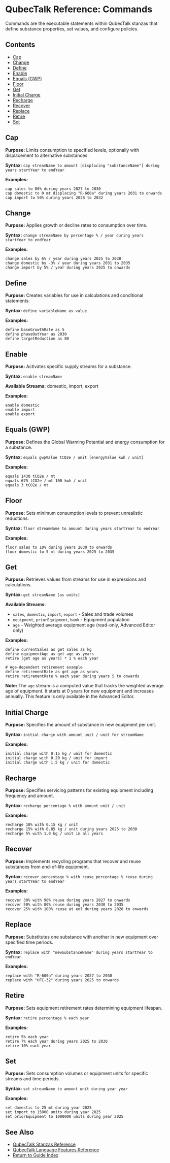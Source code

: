 # QubecTalk Reference: Commands

Commands are the executable statements within QubecTalk stanzas that define substance properties, set values, and configure policies.

## Contents

- [Cap](#cap)
- [Change](#change)
- [Define](#define)
- [Enable](#enable)
- [Equals (GWP)](#equals-gwp)
- [Floor](#floor)
- [Get](#get)
- [Initial Charge](#initial-charge)
- [Recharge](#recharge)
- [Recover](#recover)
- [Replace](#replace)
- [Retire](#retire)
- [Set](#set)

## Cap

**Purpose:** Limits consumption to specified levels, optionally with displacement to alternative substances.

**Syntax:** `cap streamName to amount [displacing "substanceName"] during years startYear to endYear`

**Examples:**
```qubectalk
cap sales to 80% during years 2027 to 2030
cap domestic to 0 mt displacing "R-600a" during years 2031 to onwards
cap import to 50% during years 2028 to 2032
```

## Change

**Purpose:** Applies growth or decline rates to consumption over time.

**Syntax:** `change streamName by percentage % / year during years startYear to endYear`

**Examples:**
```qubectalk
change sales by 6% / year during years 2025 to 2030
change domestic by -3% / year during years 2031 to 2035
change import by 5% / year during years 2025 to onwards
```

## Define

**Purpose:** Creates variables for use in calculations and conditional statements.

**Syntax:** `define variableName as value`

**Examples:**
```qubectalk
define baseGrowthRate as 5
define phaseOutYear as 2030
define targetReduction as 80
```

## Enable

**Purpose:** Activates specific supply streams for a substance.

**Syntax:** `enable streamName`

**Available Streams:** domestic, import, export

**Examples:**
```qubectalk
enable domestic
enable import
enable export
```

## Equals (GWP)

**Purpose:** Defines the Global Warming Potential and energy consumption for a substance.

**Syntax:** `equals gwpValue tCO2e / unit [energyValue kwh / unit]`

**Examples:**
```qubectalk
equals 1430 tCO2e / mt
equals 675 tCO2e / mt 100 kwh / unit
equals 3 tCO2e / mt
```

## Floor

**Purpose:** Sets minimum consumption levels to prevent unrealistic reductions.

**Syntax:** `floor streamName to amount during years startYear to endYear`

**Examples:**
```qubectalk
floor sales to 10% during years 2030 to onwards
floor domestic to 5 mt during years 2025 to 2035
```

## Get

**Purpose:** Retrieves values from streams for use in expressions and calculations.

**Syntax:** `get streamName [as units]`

**Available Streams:**
- `sales`, `domestic`, `import`, `export` - Sales and trade volumes
- `equipment`, `priorEquipment`, `bank` - Equipment population
- `age` - Weighted average equipment age (read-only, Advanced Editor only)

**Examples:**
```qubectalk
define currentSales as get sales as kg
define equipmentAge as get age as years
retire (get age as years) * 1 % each year

# Age-dependent retirement example
define retirementRate as get age as years
retire retirementRate % each year during years 5 to onwards
```

**Note:** The `age` stream is a computed value that tracks the weighted average age of equipment. It starts at 0 years for new equipment and increases annually. This feature is only available in the Advanced Editor.

## Initial Charge

**Purpose:** Specifies the amount of substance in new equipment per unit.

**Syntax:** `initial charge with amount unit / unit for streamName`

**Examples:**
```qubectalk
initial charge with 0.15 kg / unit for domestic
initial charge with 0.20 kg / unit for import
initial charge with 1.5 kg / unit for domestic
```

## Recharge

**Purpose:** Specifies servicing patterns for existing equipment including frequency and amount.

**Syntax:** `recharge percentage % with amount unit / unit`

**Examples:**
```qubectalk
recharge 10% with 0.15 kg / unit
recharge 15% with 0.85 kg / unit during years 2025 to 2030
recharge 5% with 1.0 kg / unit in all years
```

## Recover

**Purpose:** Implements recycling programs that recover and reuse substances from end-of-life equipment.

**Syntax:** `recover percentage % with reuse_percentage % reuse during years startYear to endYear`

**Examples:**
```qubectalk
recover 30% with 90% reuse during years 2027 to onwards
recover 50% with 80% reuse during years 2030 to 2035
recover 25% with 100% reuse at eol during years 2028 to onwards
```

## Replace

**Purpose:** Substitutes one substance with another in new equipment over specified time periods.

**Syntax:** `replace with "newSubstanceName" during years startYear to endYear`

**Examples:**
```qubectalk
replace with "R-600a" during years 2027 to 2030
replace with "HFC-32" during years 2025 to onwards
```

## Retire

**Purpose:** Sets equipment retirement rates determining equipment lifespan.

**Syntax:** `retire percentage % each year`

**Examples:**
```qubectalk
retire 5% each year
retire 7% each year during years 2025 to 2030
retire 10% each year
```

## Set

**Purpose:** Sets consumption volumes or equipment units for specific streams and time periods.

**Syntax:** `set streamName to amount unit during year year`

**Examples:**
```qubectalk
set domestic to 25 mt during year 2025
set import to 15000 units during year 2025
set priorEquipment to 1000000 units during year 2025
```

## See Also

- [QubecTalk Stanzas Reference](qubectalk_stanzas.md)
- [QubecTalk Language Features Reference](qubectalk_language_features.md)
- [Return to Guide Index](index.md)